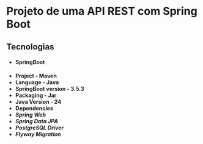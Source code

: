 # Projeto de uma API REST com Spring Boot

## Tecnologias

- #### SpringBoot
- **Project - Maven**
- **Language - Java**
- **SpringBoot version - 3.5.3**
- **Packaging - Jar**
- **Java Version - 24**
- **Dependencies**
- ***Spring Web***
- ***Spring Data JPA***
- ***PostgreSQL Driver***
- ***Flyway Migration***
